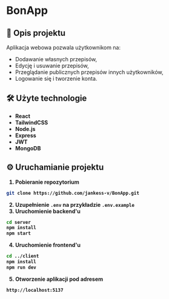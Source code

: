 # BonApp

## 📄 Opis projektu
Aplikacja webowa pozwala użytkownikom na:
- Dodawanie własnych przepisów,
- Edycję i usuwanie przepisów,
- Przeglądanie publicznych przepisów innych użytkowników,
- Logowanie się i tworzenie konta. 

## 🛠️ Użyte technologie
- <b>React
- TailwindCSS
- Node.js
- Express
- JWT
- MongoDB

## ⚙️ Uruchamianie projektu
1. **Pobieranie repozytorium**
```bash
git clone https://github.com/jankess-v/BonApp.git
```
2. **Uzupełnienie `.env` na przykładzie `.env.example`**
3. **Uruchomienie backend'u**
```bash
cd server
npm install 
npm start
```
4. **Uruchomienie frontend'u**
```bash
cd ../client
npm install
npm run dev
```
5. **Otworzenie aplikacji pod adresem**
```
http://localhost:5137
```